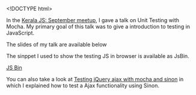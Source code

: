 &lt;!DOCTYPE html&gt;

In the [Kerala JS: September meetup](http://keralajs.org/2014/09/24/september-meetup), I gave a talk on Unit Testing with Mocha. My primary goal of this talk was to give a introduction to testing in JavaScript.

The slides of my talk are available below

The sinppet I used to show the testing JS in browser is available as JsBin.

<a href="http://jsbin.com/veqop/7/embed?js,output" class="jsbin-embed">JS Bin</a>

You can also take a look at [Testing jQuery ajax with mocha and sinon](http://blog.revathskumar.com/2013/03/testing-jquery-ajax-with-mocha-and-sinon.html) in which I explained how to test a Ajax functionality using Sinon.

